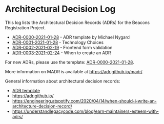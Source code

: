 # Architectural Decision Log

This log lists the Architectural Decision Records (ADRs) for the Beacons Registration Project.

<!-- adrlog -- The index file is autogenerated via a pre-commit hook. -->

- [ADR-0000-2021-01-28](0000-2021-01-28-adr-template.md) - ADR template by Michael Nygard
- [ADR-0001-2021-01-28](0001-2021-01-28-technology-choices.md) - Technology Choices
- [ADR-0002-2021-02-19](0002-2021-02-19-frontend-form-validation.md) - Frontend form validation
- [ADR-0003-2021-02-24](0003-2021-02-24-when-to-adr.md) - When to create an ADR

<!-- adrlogstop -->

For new ADRs, please use the template: [ADR-0000-2021-01-28](docs/adr/0000-2021-01-28-adr-template.md).

More information on MADR is available at <https://adr.github.io/madr/>.

General information about architectural decision records:

- [ADR template](docs/adr/0000-2021-01-28-adr-template.md)
- <https://adr.github.io/>
- <https://engineering.atspotify.com/2020/04/14/when-should-i-write-an-architecture-decision-record/>
- <https://understandlegacycode.com/blog/earn-maintainers-esteem-with-adrs/>
